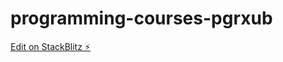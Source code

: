 # programming-courses-pgrxub

[Edit on StackBlitz ⚡️](https://stackblitz.com/edit/programming-courses-pgrxub)